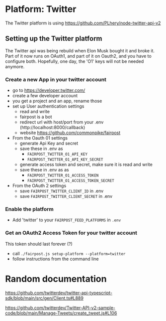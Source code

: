 # Platform: Twitter

The Twitter platform is using 
https://github.com/PLhery/node-twitter-api-v2

## Setting up the Twitter platform

The Twitter api was being rebuild when Elon Musk
bought it and broke it. Part of it now runs on 
OAuth1, and part of it on Oauth2, and you have 
to configure both. Hopefully, one day, the 'O1'
keys will not be needed anymore.

### Create a new App in your twitter account

- go to https://developer.twitter.com/
- create a few developer account
- you get a project and an app, rename those
- set up User authentication settings
  - read and write
  - fairpost is a bot
  - redirect url with host/port from your .env (http://localhost:8000/callback)
  - website https://github.com/commonpike/fairpost
- From the Oauth 01 settings
  - generate Api Key and secret
  - save these in .env as 
    - `FAIRPOST_TWITTER_O1_API_KEY`
    - `FAIRPOST_TWITTER_O1_API_KEY_SECRET`
  - generate access token and secret, make sure it is read and write
  - save these in .env as as 
    - `FAIRPOST_TWITTER_O1_ACCESS_TOKEN`
    - `FAIRPOST_TWITTER_O1_ACCESS_TOKEN_SECRET`
- From the OAuth 2 settings
  - save `FAIRPOST_TWITTER_CLIENT_ID` in .env
  - save `FAIRPOST_TWITTER_CLIENT_SECRET` in .env

### Enable the platform
 - Add 'twitter' to your `FAIRPOST_FEED_PLATFORMS` in `.env`

### Get an OAuth2 Access Token for your twitter account

This token should last forever (?)

 - call `./fairpost.js setup-platform --platform=twitter`
 - follow instructions from the command line

# Random documentation

https://github.com/twitterdev/twitter-api-typescript-sdk/blob/main/src/gen/Client.ts#L889

https://github.com/twitterdev/Twitter-API-v2-sample-code/blob/main/Manage-Tweets/create_tweet.js#L106